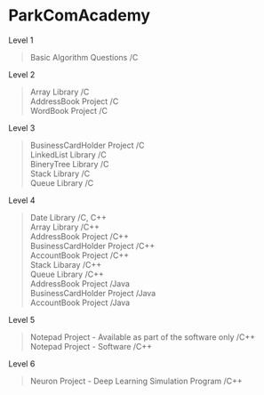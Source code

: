 # ParkComAcademy

Level 1  
>Basic Algorithm Questions /C  

Level 2  
>Array Library /C  
>AddressBook Project /C  
>WordBook Project /C  

Level 3  
>BusinessCardHolder Project /C  
>LinkedList Library /C  
>BineryTree Library /C  
>Stack Library /C  
>Queue Library /C  

Level 4  
>Date Library /C, C++  
>Array Library /C++  
>AddressBook Project /C++  
>BusinessCardHolder Project /C++  
>AccountBook Project /C++  
>Stack Libaray /C++  
>Queue Library /C++  
>AddressBook Project /Java  
>BusinessCardHolder Project /Java  
>AccountBook Project /Java  

Level 5
>Notepad Project - Available as part of the software only /C++  
>Notepad Project - Software /C++  

Level 6  
>Neuron Project - Deep Learning Simulation Program /C++  

